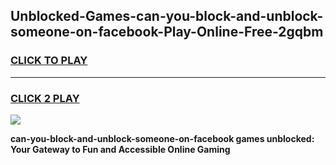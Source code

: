 
## Unblocked-Games-can-you-block-and-unblock-someone-on-facebook-Play-Online-Free-2gqbm
<h3>
<a href="https://premium76.site?title=can-you-block-and-unblock-someone-on-facebook&ref=26A">CLICK TO PLAY</a></h3>
<hr>

<h3>
<a href="https://premium76.site?title=can-you-block-and-unblock-someone-on-facebook&ref=26A">CLICK 2 PLAY</a>
  
</h3>

<a href="https://premium76.site?title=can-you-block-and-unblock-someone-on-facebook&ref=26A"><img src="https://clearcache.store/games.png"></a>


**can-you-block-and-unblock-someone-on-facebook games unblocked: Your Gateway to Fun and Accessible Online Gaming**

